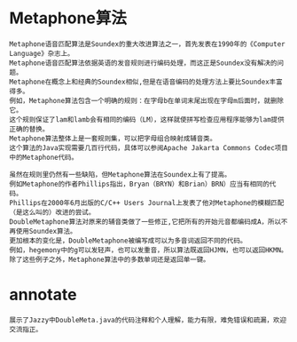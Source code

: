 # Metaphone算法
    Metaphone语音匹配算法是Soundex的重大改进算法之一，首先发表在1990年的《Computer Language》杂志上。
    Metaphone语音匹配算法依据英语的发音规则进行编码处理，而这正是Soundex没有解决的问题。
    Metaphone在概念上和经典的Soundex相似,但是在语音编码的处理方法上要比Soundex丰富得多。
    例如，Metaphone算法包含一个明确的规则：在字母b在单词末尾出现在字母m后面时，就删除它。
    这个规则保证了lam和lamb会有相同的编码（LM），这样就使拼写检查应用程序能够为lam提供正确的替换。
    Metaphone算法整体上是一套规则集，可以把字母组合映射成辅音类。
    这个算法的Java实现需要几百行代码，具体可以参阅Apache Jakarta Commons Codec项目中的Metaphone代码。
    
    虽然在规则里仍然有一些缺陷，但Metaphone算法在Soundex上有了提高。
    例如Metaphone的作者Phillips指出，Bryan（BRYN）和Brian）BRN）应当有相同的代码。
    Phillips在2000年6月出版的C/C++ Users Journal上发表了他对Metaphone的模糊匹配（是这么叫的）改进的尝试。
    DoubleMetaphone算法对原来的辅音类做了一些修正,它把所有的开始元音都编码成A，所以不再使用Soundex算法。
    更加根本的变化是，DoubleMetaphone被编写成可以为多音词返回不同的代码。
    例如，hegemony中的g可以发轻声，也可以发重音，所以算法既返回HJMN，也可以返回HKMN。除了这些例子之外，Metaphone算法中的多数单词还是返回单一键。



# annotate
    展示了Jazzy中DoubleMeta.java的代码注释和个人理解，能力有限，难免错误和疏漏，欢迎交流指正。
